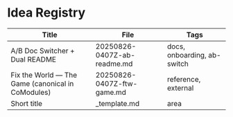 # Idea Registry

Title | File | Tags
---|---|---
A/B Doc Switcher + Dual README | 20250826-0407Z-ab-readme.md | docs, onboarding, ab-switch
Fix the World — The Game (canonical in CoModules) | 20250826-0407Z-ftw-game.md | reference, external
Short title | _template.md | area

